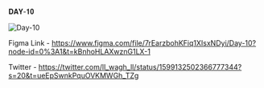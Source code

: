 𝐃𝐀𝐘-𝟏𝟎

![Day-10](https://user-images.githubusercontent.com/85480387/205459733-b18cdc76-c2b3-48f4-9760-13d523dd77c7.jpg)

Figma Link - https://www.figma.com/file/7rEarzbohKFiq1XIsxNDyi/Day-10?node-id=0%3A1&t=kBnhoHLAXwznG1LX-1

Twitter - https://twitter.com/ll_wagh_ll/status/1599132502366777344?s=20&t=ueEpSwnkPquOVKMWGh_TZg
